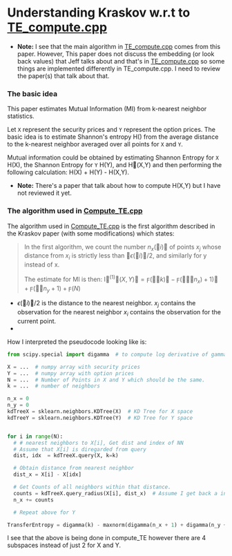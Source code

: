 # Understanding Kraskov w.r.t to [TE_compute.cpp](https://github.com/ikegwukc/TransEnt/blob/master/src/compute_TE.cpp)


- **Note:**  I see that the main algorithm in [TE_compute.cpp](https://github.com/ikegwukc/TransEnt/blob/master/src/compute_TE.cpp) comes from this paper. However, This paper does not discuss the embedding (or look back values) that Jeff talks about and that's in [TE_compute.cpp](https://github.com/ikegwukc/TransEnt/blob/master/src/compute_TE.cpp) so some things are implemented differently in TE_compute.cpp. I need to review the paper(s) that talk about that.

### The basic idea
This paper estimates Mutual Information (MI) from k-nearest neighbor statistics.

Let `X` represent the security prices and `Y` represent the option prices. The basic idea is to estimate Shannon's entropy H() from the average distance to the k-nearest neighbor averaged over all points  for `X` and `Y`.

Mutual information could be obtained by estimating Shannon Entropy for `X` H(X), the Shannon Entropy for `Y` H(Y), and H􏰒(X,Y) and then performing the following calculation:  H(X) + H(Y) - H(X,Y).

- **Note:** There's a paper that talk about how to compute H(X,Y) but I have not reviewed it yet.


### The algorithm used in [Compute_TE.cpp](https://github.com/ikegwukc/TransEnt/blob/master/src/compute_TE.cpp)
The algorithm used in [Compute_TE.cpp](https://github.com/ikegwukc/TransEnt/blob/master/src/compute_TE.cpp) is the first algorithm described in the Kraskov paper (with some modifications) which states:

>In the first algorithm, we count the number $n_x(􏰒i)$􏰇 of points $x_j$ whose distance from $x_i$ is strictly less than 􏰠$\epsilon(􏰒i)􏰇/2$, and similarly for y instead of x.
>
> The estimate for MI is then: I$􏰒^{(1)}􏰇(X,Y)􏰇 = \digamma(􏰞􏰒k)􏰇 − \digamma(􏰎􏰞􏰒n_x) + 1)􏰇 + \digamma(􏰞􏰒n_y +1) + \digamma(N)$

- $\epsilon(􏰒i)􏰇/2$ is the distance to the nearest neighbor. $x_j$ contains the observation for the nearest neighbor $x_i$ contains the observation for the current point.
-

How I interpreted the pseudocode looking like is:
``` python
from scipy.special import digamma  # to compute log derivative of gamma function

X = ...  # numpy array with security prices
Y = ...  # numpy array with option prices
N = ...  # Number of Points in X and Y which should be the same.
k = ...  # number of neighbors

n_x = 0
n_y = 0
kdTreeX = sklearn.neighbors.KDTree(X)  # KD Tree for X space
kdTreeY = sklearn.neighbors.KDTree(Y)  # KD Tree for Y space


for i in range(N):
  # # nearest neighbors to X[i], Get dist and index of NN
  # Assume that X[i] is diregarded from query
  dist, idx  = kdTreeX.query(X, k=k)  

  # Obtain distance from nearest neighbor
  dist_x = X[i] - X[idx]

  # Get Counts of all neighbors within that distance.
  counts = kdTreeX.query_radius(X[i], dist_x)  # Assume I get back a integer
  n_x += counts

  # Repeat above for Y

TransferEntropy = digamma(k) - maxnorm(digamma(n_x + 1) + digamma(n_y +1)) + digamma(N)
```

I see that the above is being done in compute_TE however there are 4 subspaces instead of just 2 for X and Y.
